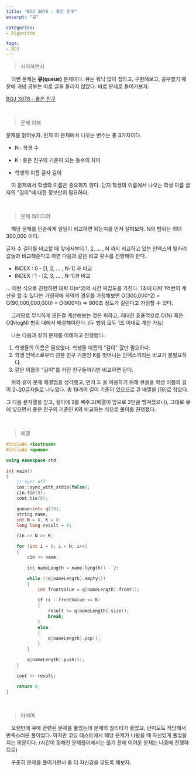 ```yaml
---
title: "BOJ 3078 : 좋은 친구"
excerpt: "큐"

categories:
- Algorithm

tags:
- BOJ
---
```


> 시작하면서

　이번 문제는 **큐(queue)** 문제이다. 큐는 워낙 많이 접하고, 구현해보고, 공부했기 때문에 개념 공부는 따로 글을 올리지 않았다. 바로 문제로 들어가보자.

[BOJ 3078 - 좋은 친구](https://www.acmicpc.net/problem/3078)    

​    

> 문제 이해

   문제를 읽어보자. 먼저 이 문제에서 나오는 변수는 총 3가지이다.

- N : 학생 수

- K : 좋은 친구의 기준이 되는 등수의 차이

- 학생의 이름 글자 길이


　이 문제에서 학생의 이름은 중요하지 않다. 단지 학생의 이름에서 나오는 학생 이름 글자의 "길이"에 대한 정보만이 필요하다.

​    

> 문제 아이디어

　해당 문제를 단순하게 일일이 비교하면 되는지를 먼저 살펴보자. N의 범위는 최대 300,000 이다.

글자 수 길이를 비교할 때 앞에서부터 1, 2, ... , N 까지 비교하고 있는 인덱스의 뒷자리 값들과 비교해준다고 하면 다음과 같은 비교 횟수를 진행해야 한다.

- INDEX : 0 - [1, 2, ... , N-1] 과 비교
- INDEX : 1 - [2, 3, ... , N-1]과 비교

... 이런 식으로 진행하면 대략 O(n^2)의 시간 복잡도를 가진다. 1초에 대략 1억번의 계산을 할 수 있다는 가정하에 최악의 경우를 가정해보면 O(300,000^2) = O(90,000,000,000) = O(900억) => 900초 정도가 걸린다고 가정할 수 있다.

　그러므로 무식하게 모든걸 계산해보는 것은 피하고, 최대한 효율적으로 O(N) 혹은 O(NlogN) 범위 내에서 해결해야한다. (두 범위 모두 1초 이내로 계산 가능)

　나는 다음과 같이 문제를 이해하고 진행했다.

1. 학생들의 이름은 필요없다. 학생들 이름의 "길이" 값만 필요하다.
2. 학생 인덱스로부터 친한 친구 기준인 K를 벗어나는 인덱스끼리는 비교가 불필요하다.
3. 같은 이름의 "길이"를 가진 친구들끼리만 비교하면 된다.

　위와 같이 문제 해결법을 생각했고, 먼저 3. 을 이용하기 위해 큐들을 학생 이름의 길이 2~20글자들로 나누었다. 총 19개의 길이 기준이 있으므로 큐 배열을 [19]로 잡았다. 

그 다음 문자열을 받고, 길이에 2를 빼주고(배열이 앞으로 2만큼 땡겨졌으니), 그대로 큐에 넣으면서 좋은 친구의 기준인 K와 비교하는 식으로 풀이를 진행했다.

​    

>해결

```c++
#include <iostream>
#include <queue>

using namespace std;

int main()
{
    // sync off
    ios::sync_with_stdio(false);
    cin.tie(0);
    cout.tie(0);

    queue<int> q[19];
    string name;
    int N = 0, K = 0;
    long long result = 0;

    cin >> N >> K;

    for (int i = 0; i < N; i++)
    {
        cin >> name;

        int nameLength = name.length() - 2;

        while (!q[nameLength].empty())
        {
            int frontValue = q[nameLength].front();

            if (i - frontValue <= K)
            {
                result += q[nameLength].size();
                break;
            }
            else
            {
                q[nameLength].pop();
            }
        }

        q[nameLength].push(i);
    }

    cout << result;

    return 0;
}
```

​    

> 마치며

　오랜만에 큐에 관련된 문제를 풀었는데 문제의 퀄리티가 좋았고, 난이도도 적당해서 만족스러운 풀이었다. 하지만 코딩 테스트에서 해당 문제가 나왔을 때 자신있게 풀었을지는 의문이다. (시간이 정해진 문제풀이에서는 풀기 전에 어려운 문제는 나중에 진행하므로)

　꾸준히 문제를 풀어가면서 좀 더 자신감을 갖도록 해보자.


